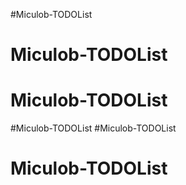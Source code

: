 #Miculob-TODOList
# Miculob-TODOList
# Miculob-TODOList
#Miculob-TODOList
#Miculob-TODOList
# Miculob-TODOList
